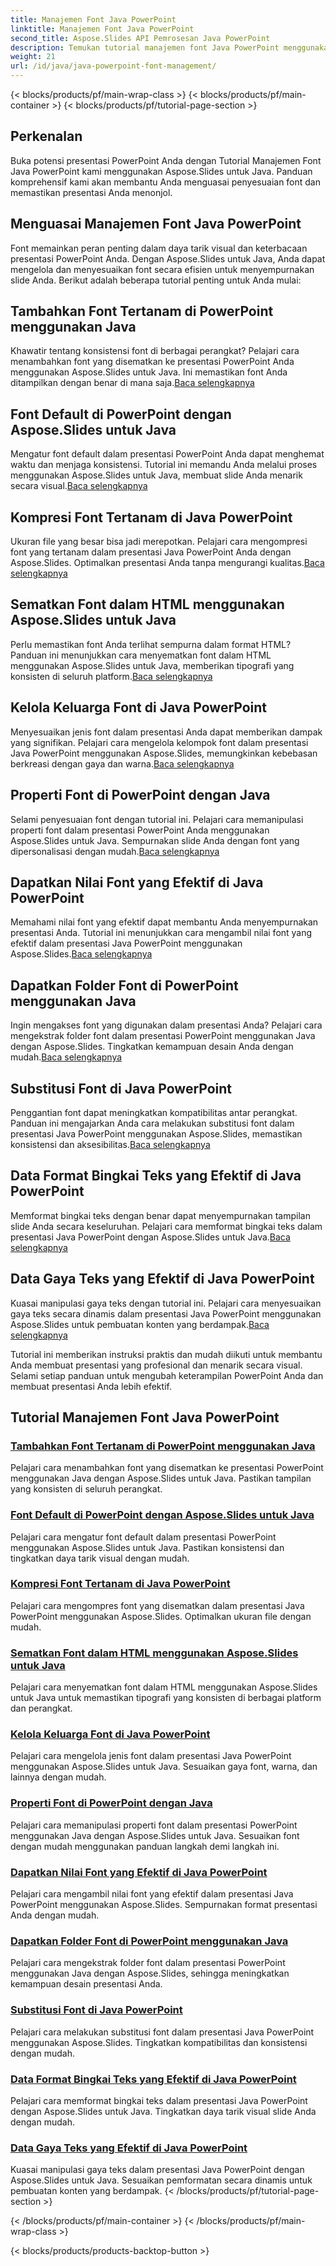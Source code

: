 ```yaml
---
title: Manajemen Font Java PowerPoint
linktitle: Manajemen Font Java PowerPoint
second_title: Aspose.Slides API Pemrosesan Java PowerPoint
description: Temukan tutorial manajemen font Java PowerPoint menggunakan Aspose.Slides untuk Java. Pelajari teknik penyematan, kompresi, dan penyesuaian untuk menyempurnakan presentasi.
weight: 21
url: /id/java/java-powerpoint-font-management/
---
```


{< blocks/products/pf/main-wrap-class >}
{< blocks/products/pf/main-container >}
{< blocks/products/pf/tutorial-page-section >}

## Perkenalan

Buka potensi presentasi PowerPoint Anda dengan Tutorial Manajemen Font Java PowerPoint kami menggunakan Aspose.Slides untuk Java. Panduan komprehensif kami akan membantu Anda menguasai penyesuaian font dan memastikan presentasi Anda menonjol.

## Menguasai Manajemen Font Java PowerPoint

Font memainkan peran penting dalam daya tarik visual dan keterbacaan presentasi PowerPoint Anda. Dengan Aspose.Slides untuk Java, Anda dapat mengelola dan menyesuaikan font secara efisien untuk menyempurnakan slide Anda. Berikut adalah beberapa tutorial penting untuk Anda mulai:

## Tambahkan Font Tertanam di PowerPoint menggunakan Java
 Khawatir tentang konsistensi font di berbagai perangkat? Pelajari cara menambahkan font yang disematkan ke presentasi PowerPoint Anda menggunakan Aspose.Slides untuk Java. Ini memastikan font Anda ditampilkan dengan benar di mana saja.[Baca selengkapnya](./add-embedded-fonts-powerpoint-java/)

## Font Default di PowerPoint dengan Aspose.Slides untuk Java
Mengatur font default dalam presentasi PowerPoint Anda dapat menghemat waktu dan menjaga konsistensi. Tutorial ini memandu Anda melalui proses menggunakan Aspose.Slides untuk Java, membuat slide Anda menarik secara visual.[Baca selengkapnya](./default-fonts-powerpoint/)

## Kompresi Font Tertanam di Java PowerPoint
 Ukuran file yang besar bisa jadi merepotkan. Pelajari cara mengompresi font yang tertanam dalam presentasi Java PowerPoint Anda dengan Aspose.Slides. Optimalkan presentasi Anda tanpa mengurangi kualitas.[Baca selengkapnya](./embedded-font-compression-java-powerpoint/)

## Sematkan Font dalam HTML menggunakan Aspose.Slides untuk Java
 Perlu memastikan font Anda terlihat sempurna dalam format HTML? Panduan ini menunjukkan cara menyematkan font dalam HTML menggunakan Aspose.Slides untuk Java, memberikan tipografi yang konsisten di seluruh platform.[Baca selengkapnya](./embed-fonts-in-html/)

## Kelola Keluarga Font di Java PowerPoint
 Menyesuaikan jenis font dalam presentasi Anda dapat memberikan dampak yang signifikan. Pelajari cara mengelola kelompok font dalam presentasi Java PowerPoint menggunakan Aspose.Slides, memungkinkan kebebasan berkreasi dengan gaya dan warna.[Baca selengkapnya](./manage-font-family-java-powerpoint/)

## Properti Font di PowerPoint dengan Java
 Selami penyesuaian font dengan tutorial ini. Pelajari cara memanipulasi properti font dalam presentasi PowerPoint Anda menggunakan Aspose.Slides untuk Java. Sempurnakan slide Anda dengan font yang dipersonalisasi dengan mudah.[Baca selengkapnya](./font-properties-powerpoint-java/)

## Dapatkan Nilai Font yang Efektif di Java PowerPoint
 Memahami nilai font yang efektif dapat membantu Anda menyempurnakan presentasi Anda. Tutorial ini menunjukkan cara mengambil nilai font yang efektif dalam presentasi Java PowerPoint menggunakan Aspose.Slides.[Baca selengkapnya](./get-effective-font-values-java-powerpoint/)

## Dapatkan Folder Font di PowerPoint menggunakan Java
 Ingin mengakses font yang digunakan dalam presentasi Anda? Pelajari cara mengekstrak folder font dalam presentasi PowerPoint menggunakan Java dengan Aspose.Slides. Tingkatkan kemampuan desain Anda dengan mudah.[Baca selengkapnya](./get-fonts-folders-powerpoint-java/)

## Substitusi Font di Java PowerPoint
 Penggantian font dapat meningkatkan kompatibilitas antar perangkat. Panduan ini mengajarkan Anda cara melakukan substitusi font dalam presentasi Java PowerPoint menggunakan Aspose.Slides, memastikan konsistensi dan aksesibilitas.[Baca selengkapnya](./fonts-substitution-java-powerpoint/)

## Data Format Bingkai Teks yang Efektif di Java PowerPoint
 Memformat bingkai teks dengan benar dapat menyempurnakan tampilan slide Anda secara keseluruhan. Pelajari cara memformat bingkai teks dalam presentasi Java PowerPoint dengan Aspose.Slides untuk Java.[Baca selengkapnya](./effective-text-frame-format-data-java-powerpoint/)

## Data Gaya Teks yang Efektif di Java PowerPoint
 Kuasai manipulasi gaya teks dengan tutorial ini. Pelajari cara menyesuaikan gaya teks secara dinamis dalam presentasi Java PowerPoint menggunakan Aspose.Slides untuk pembuatan konten yang berdampak.[Baca selengkapnya](./effective-text-style-data-java-powerpoint/)

Tutorial ini memberikan instruksi praktis dan mudah diikuti untuk membantu Anda membuat presentasi yang profesional dan menarik secara visual. Selami setiap panduan untuk mengubah keterampilan PowerPoint Anda dan membuat presentasi Anda lebih efektif.
## Tutorial Manajemen Font Java PowerPoint
### [Tambahkan Font Tertanam di PowerPoint menggunakan Java](./add-embedded-fonts-powerpoint-java/)
Pelajari cara menambahkan font yang disematkan ke presentasi PowerPoint menggunakan Java dengan Aspose.Slides untuk Java. Pastikan tampilan yang konsisten di seluruh perangkat.
### [Font Default di PowerPoint dengan Aspose.Slides untuk Java](./default-fonts-powerpoint/)
Pelajari cara mengatur font default dalam presentasi PowerPoint menggunakan Aspose.Slides untuk Java. Pastikan konsistensi dan tingkatkan daya tarik visual dengan mudah.
### [Kompresi Font Tertanam di Java PowerPoint](./embedded-font-compression-java-powerpoint/)
Pelajari cara mengompres font yang disematkan dalam presentasi Java PowerPoint menggunakan Aspose.Slides. Optimalkan ukuran file dengan mudah.
### [Sematkan Font dalam HTML menggunakan Aspose.Slides untuk Java](./embed-fonts-in-html/)
Pelajari cara menyematkan font dalam HTML menggunakan Aspose.Slides untuk Java untuk memastikan tipografi yang konsisten di berbagai platform dan perangkat.
### [Kelola Keluarga Font di Java PowerPoint](./manage-font-family-java-powerpoint/)
Pelajari cara mengelola jenis font dalam presentasi Java PowerPoint menggunakan Aspose.Slides untuk Java. Sesuaikan gaya font, warna, dan lainnya dengan mudah.
### [Properti Font di PowerPoint dengan Java](./font-properties-powerpoint-java/)
Pelajari cara memanipulasi properti font dalam presentasi PowerPoint menggunakan Java dengan Aspose.Slides untuk Java. Sesuaikan font dengan mudah menggunakan panduan langkah demi langkah ini.
### [Dapatkan Nilai Font yang Efektif di Java PowerPoint](./get-effective-font-values-java-powerpoint/)
Pelajari cara mengambil nilai font yang efektif dalam presentasi Java PowerPoint menggunakan Aspose.Slides. Sempurnakan format presentasi Anda dengan mudah.
### [Dapatkan Folder Font di PowerPoint menggunakan Java](./get-fonts-folders-powerpoint-java/)
Pelajari cara mengekstrak folder font dalam presentasi PowerPoint menggunakan Java dengan Aspose.Slides, sehingga meningkatkan kemampuan desain presentasi Anda.
### [Substitusi Font di Java PowerPoint](./fonts-substitution-java-powerpoint/)
Pelajari cara melakukan substitusi font dalam presentasi Java PowerPoint menggunakan Aspose.Slides. Tingkatkan kompatibilitas dan konsistensi dengan mudah.
### [Data Format Bingkai Teks yang Efektif di Java PowerPoint](./effective-text-frame-format-data-java-powerpoint/)
Pelajari cara memformat bingkai teks dalam presentasi Java PowerPoint dengan Aspose.Slides untuk Java. Tingkatkan daya tarik visual slide Anda dengan mudah.
### [Data Gaya Teks yang Efektif di Java PowerPoint](./effective-text-style-data-java-powerpoint/)
Kuasai manipulasi gaya teks dalam presentasi Java PowerPoint dengan Aspose.Slides untuk Java. Sesuaikan pemformatan secara dinamis untuk pembuatan konten yang berdampak.
{< /blocks/products/pf/tutorial-page-section >}

{< /blocks/products/pf/main-container >}
{< /blocks/products/pf/main-wrap-class >}

{< blocks/products/products-backtop-button >}
